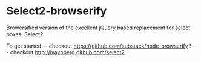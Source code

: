 Select2-browserify
=================

Browersified version of the excellent jQuery based replacement for select boxes:
Select2

To get started 
  -- checkout https://github.com/substack/node-browserify !
  -- checkout http://ivaynberg.github.com/select2 !
